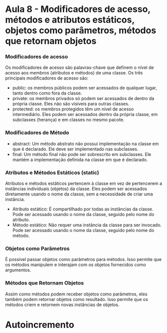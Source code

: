 # Aula 8 - Modificadores de acesso, métodos e atributos estáticos, objetos como parâmetros, métodos que retornam objetos

### Modificadores de acesso

Os modificadores de acesso são palavras-chave que definem o nível de acesso aos membros (atributos e métodos) de uma classe. Os três principais modificadores de acesso são:
- public: os membros públicos podem ser acessados de qualquer lugar, tanto dentro como fora da classe.
- private: os membros privados só podem ser acessados de dentro da própria classe. Eles não são visíveis para outras classes.
- protected: os membros protegidos têm um nível de acesso intermediário. Eles podem ser acessados dentro da própria classe, em subclasses (herança) e em classes no mesmo pacote.

### Modificadores de Método
- abstract: Um método abstrato não possui implementação na classe em que é declarado. Ele deve ser implementado nas subclasses.
- final: Um método final não pode ser sobrescrito em subclasses. Ele mantém a implementação definida na classe em que é declarado.

### Atributos e Métodos Estáticos (static)
Atributos e métodos estáticos pertencem à classe em vez de pertencerem a instâncias individuais (objetos) da classe. Eles podem ser acessados diretamente usando o nome da classe, sem a necessidade de criar uma instância.
- Atributo estático: É compartilhado por todas as instâncias da classe. Pode ser acessado usando o nome da classe, seguido pelo nome do atributo.
- Método estático: Não requer uma instância da classe para ser invocado. Pode ser acessado usando o nome da classe, seguido pelo nome do método.
### Objetos como Parâmetros
É possível passar objetos como parâmetros para métodos. Isso permite que os métodos manipulem e interajam com os objetos fornecidos como argumentos.
### Métodos que Retornam Objetos
Assim como métodos podem receber objetos como parâmetros, eles também podem retornar objetos como resultado. Isso permite que os métodos criem e retornem novas instâncias de objetos.

# Autoincremento
